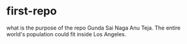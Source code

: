 # first-repo
what is the purpose of the repo
Gunda Sai Naga Anu Teja. The entire world's population could fit inside Los Angeles.
